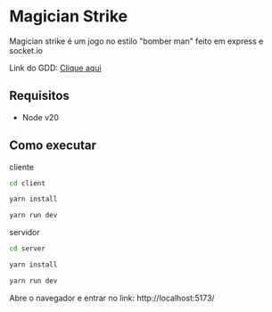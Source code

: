 # Magician Strike

Magician strike é um jogo no estilo "bomber man" feito em express e socket.io

Link do GDD: [Clique aqui](https://docs.google.com/document/d/1tfg2yBt0j9o2y56sRMp_M9lkBE9UOcg0GjTz-oy-2wQ/edit?usp=sharing)

## Requisitos

* Node v20

## Como executar

cliente
```bash
cd client

yarn install

yarn run dev
```
servidor
```bash
cd server

yarn install

yarn run dev
```
Abre o navegador e entrar no link: http://localhost:5173/
